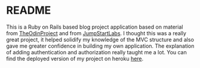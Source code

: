 # README

This is a Ruby on Rails based blog project application based on material from [TheOdinProject](https://www.theodinproject.com) and from [JumpStartLabs](http://tutorials.jumpstartlab.com/projects/blogger.html#blogger-2). I thought this was a really great project, it helped solidify my knowledge of the MVC
structure and also gave me greater confidence in building my own application. The explanation of adding authentication and authorization really taught me a lot.
You can find the deployed version of my project on heroku [here](https://blooming-badlands-82585.herokuapp.com/).
